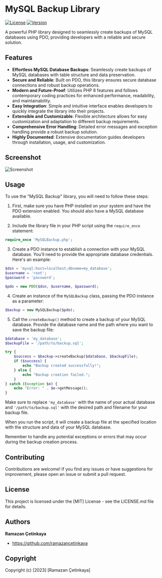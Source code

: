 # MySQL Backup Library

[![License](https://img.shields.io/badge/license-MIT-blue.svg)](LICENSE)
[![Version](https://img.shields.io/badge/version-1.0.0-green.svg)](https://github.com/ramazancetinkaya/mysql-backup)

A powerful PHP library designed to seamlessly create backups of MySQL databases using PDO, providing developers with a reliable and secure solution. 

## Features

- **Effortless MySQL Database Backups**: Seamlessly create backups of MySQL databases with table structure and data preservation.
- **Secure and Reliable**: Built on PDO, this library ensures secure database connections and robust backup operations.
- **Modern and Future-Proof**: Utilizes PHP 8 features and follows contemporary coding practices for enhanced performance, readability, and maintainability.
- **Easy Integration**: Simple and intuitive interface enables developers to quickly integrate the library into their projects.
- **Extensible and Customizable**: Flexible architecture allows for easy customization and adaptation to different backup requirements.
- **Comprehensive Error Handling**: Detailed error messages and exception handling provide a robust backup solution.
- **Highly Documented**: Extensive documentation guides developers through installation, usage, and customization.

## Screenshot

![Screenshot](https://i.imgur.com/AEp4wJg.png)

## Usage

To use the "MySQL Backup" library, you will need to follow these steps:

1) First, make sure you have PHP installed on your system and have the PDO extension enabled. You should also have a MySQL database available.

2) Include the library file in your PHP script using the `require_once` statement:
```php
require_once 'MySQLBackup.php';
```

3) Create a PDO instance to establish a connection with your MySQL database. You'll need to provide the appropriate database credentials. Here's an example:
```php
$dsn = 'mysql:host=localhost;dbname=my_database';
$username = 'root';
$password = 'password';

$pdo = new PDO($dsn, $username, $password);
```

4) Create an instance of the `MySQLBackup` class, passing the PDO instance as a parameter:
```php
$backup = new MySQLBackup($pdo);
```

5) Call the `createBackup()` method to create a backup of your MySQL database. Provide the database name and the path where you want to save the backup file:
```php
$database = 'my_database';
$backupFile = '/path/to/backup.sql';

try {
    $success = $backup->createBackup($database, $backupFile);
    if ($success) {
        echo "Backup created successfully!";
    } else {
        echo "Backup creation failed.";
    }
} catch (Exception $e) {
    echo "Error: " . $e->getMessage();
}
```

Make sure to replace `'my_database'` with the name of your actual database and `'/path/to/backup.sql'` with the desired path and filename for your backup file.

When you run the script, it will create a backup file at the specified location with the structure and data of your MySQL database.

Remember to handle any potential exceptions or errors that may occur during the backup creation process.

## Contributing
Contributions are welcome! If you find any issues or have suggestions for improvement, please open an issue or submit a pull request.

## License

This project is licensed under the [MIT] License - see the LICENSE.md file for details.

## Authors

**Ramazan Çetinkaya**
- <https://github.com/ramazancetinkaya>

## Copyright

Copyright (c) [2023] [Ramazan Çetinkaya]

